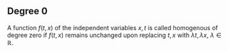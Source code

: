 ## Degree 0
A function $f(t,x)$ of the independent variables $x,t$ is called homogenous of degree zero if $f(t,x)$ remains unchanged upon replacing $t,x$ with $\lambda t, \lambda x$, $\lambda \in \mathbb{R}$.